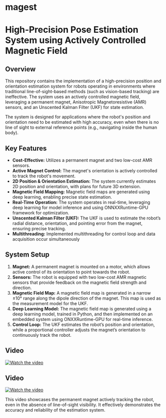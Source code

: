 # magest
# High-Precision Pose Estimation System using Actively Controlled Magnetic Field

## Overview
This repository contains the implementation of a high-precision position and orientation estimation system for robots operating in environments where traditional line-of-sight-based methods (such as vision-based tracking) are ineffective. The system uses an actively controlled magnetic field, leveraging a permanent magnet, Anisotropic Magnetoresistive (AMR) sensors, and an Unscented Kalman Filter (UKF) for state estimation.

The system is designed for applications where the robot's position and orientation need to be estimated with high accuracy, even when there is no line of sight to external reference points (e.g., navigating inside the human body).

## Key Features
- **Cost-Effective:** Utilizes a permanent magnet and two low-cost AMR sensors.
- **Active Magnet Control:** The magnet's orientation is actively controlled to track the robot's movement.
- **2D Position & Orientation Estimation:** The system currently estimates 2D position and orientation, with plans for future 3D extension.
- **Magnetic Field Mapping:** Magnetic field maps are generated using deep learning, enabling precise state estimation.
- **Real-Time Operation:** The system operates in real-time, leveraging deep learning for model inference and using ONNXXRuntime-GPU framework for optimization.
- **Unscented Kalman Filter (UKF):** The UKF is used to estimate the robot’s radial distance, orientation, and pointing error from the magnet, ensuring precise tracking.
- **Multithreading:** Implemented multithreading for control loop and data acquisition occur simultaneously 


## System Setup

1. **Magnet:** A permanent magnet is mounted on a motor, which allows active control of its orientation to point towards the robot.
2. **Sensors:** The robot is equipped with two low-cost AMR magnetic sensors that provide feedback on the magnetic field strength and direction.
3. **Magnetic Field Map:** A magnetic field map is generated in a narrow ±10° range along the dipole direction of the magnet. This map is used as the measurement model for the UKF.
4. **Deep Learning Model:** The magnetic field map is generated using a deep learning model, trained in Python, and then implemented on an embedded system using ONXXRuntime-GPU for real-time inference.
5. **Control Loop:** The UKF estimates the robot’s position and orientation, while a proportional controller adjusts the magnet’s orientation to continuously track the robot.
## Video
[![Watch the video](https://img.youtube.com/vi/7kWq72qKpBU/0.jpg)](https://youtu.be/7kWq72qKpBU)

## Video 
[![Watch the video](https://img.youtube.com/vi/PayYmm7wJ9s/0.jpg)](https://youtu.be/PayYmm7wJ9s)

This video showcases the permanent magnet actively tracking the robot, even in the absence of line-of-sight visibility. It effectively demonstrates the accuracy and reliability of the estimation system.






